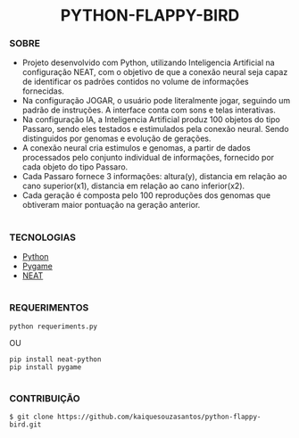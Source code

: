 <h1 align=center>PYTHON-FLAPPY-BIRD</h1>

### SOBRE

- Projeto desenvolvido com Python, utilizando Inteligencia Artificial na configuração NEAT, com o objetivo de que a conexão neural seja capaz de identificar os padrões contidos no volume de informações fornecidas. 
- Na configuração JOGAR, o usuário pode literalmente jogar, seguindo um padrão de instruções. A interface conta com sons e telas interativas.
- Na configuração IA, a Inteligencia Artificial produz 100 objetos do tipo Passaro, sendo eles testados e estimulados pela conexão neural. Sendo distinguidos por genomas e evolução de gerações.
- A conexão neural cria estimulos e genomas, a partir de dados processados pelo conjunto individual de informações, fornecido por cada objeto do tipo Passaro. 
- Cada Passaro fornece 3 informações: altura(y), distancia em relação ao cano superior(x1), distancia em relação ao cano inferior(x2).
- Cada geração é composta pelo 100 reproduções dos genomas que obtiveram maior pontuação na geração anterior.

#

### TECNOLOGIAS
- [Python](https://www.python.org)
- [Pygame](https://www.pygame.org)
- [NEAT](https://neat-python.readthedocs.io)

#
### REQUERIMENTOS

```
python requeriments.py
```
OU

```
pip install neat-python
pip install pygame
```

#
### CONTRIBUIÇÃO

```
$ git clone https://github.com/kaiquesouzasantos/python-flappy-bird.git 
```
